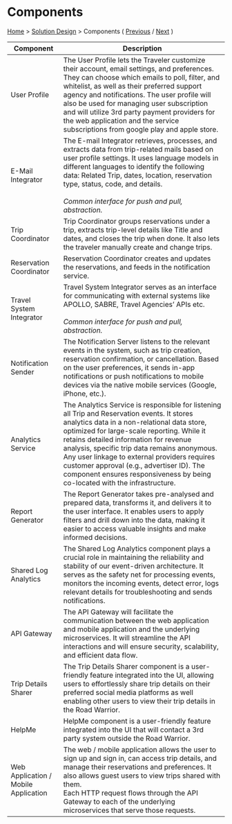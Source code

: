 # Components

[Home](../README.md) > [Solution Design](../README.md#solution-design) > Components ( [Previous](./1-actors-and-actions.md) / [Next](./3-architecture.md) )

| Component | Description |
| --------- | ----------- |
| User Profile | The User Profile lets the Traveler customize their account, email settings, and preferences. They can choose which emails to poll, filter, and whitelist, as well as their preferred support agency and notifications. The user profile will also be used for managing user subscription and will utilize 3rd party payment providers for the web application and the service subscriptions from google play and apple store. |
| E-Mail Integrator | The E-mail Integrator retrieves, processes, and extracts data from trip-related mails based on user profile settings. It uses language models in different languages to identify the following data: Related Trip, dates, location, reservation type, status, code, and details.<br><br>*Common interface for push and pull, abstraction.* |
| Trip Coordinator | Trip Coordinator groups reservations under a trip, extracts trip-level details like Title and dates, and closes the trip when done. It also lets the traveler manually create and change trips. |
| Reservation Coordinator | Reservation Coordinator creates and updates the reservations, and feeds in the notification service. |
| Travel System Integrator | Travel System Integrator serves as an interface for communicating with external systems like APOLLO, SABRE, Travel Agencies’ APIs etc.<br><br>*Common interface for push and pull, abstraction.* |
| Notification Sender | The Notification Server listens to the relevant events in the system, such as trip creation, reservation confirmation, or cancellation. Based on the user preferences, it sends in-app notifications or push notifications to mobile devices via the native mobile services (Google, iPhone, etc.). |
| Analytics Service | The Analytics Service is responsible for listening all Trip and Reservation events. It stores analytics data in a non-relational data store, optimized for large-scale reporting. While it retains detailed information for revenue analysis, specific trip data remains anonymous. Any user linkage to external providers requires customer approval (e.g., advertiser ID). The component ensures responsiveness by being co-located with the infrastructure. |
| Report Generator | The Report Generator takes pre-analysed and prepared data, transforms it, and delivers it to the user interface. It enables users to apply filters and drill down into the data, making it easier to access valuable insights and make informed decisions. |
| Shared Log Analytics | The Shared Log Analytics component plays a crucial role in maintaining the reliability and stability of our event-driven architecture. It serves as the safety net for processing events, monitors the incoming events, detect error, logs relevant details for troubleshooting and sends notifications. |
| API Gateway | The API Gateway will facilitate the communication between the web application and mobile application and the underlying microservices. It will streamline the API interactions and will ensure security, scalability, and efficient data flow. |
| Trip Details Sharer | The Trip Details Sharer component is a user-friendly feature integrated into the UI, allowing users to effortlessly share trip details on their preferred social media platforms as well enabling other users to view their trip details in the Road Warrior. |
| HelpMe | HelpMe component is a user-friendly feature integrated into the UI that will contact a 3rd party system outside the Road Warrior. |
| Web Application / Mobile Application | The web / mobile application allows the user to sign up and sign in, can access trip details, and manage their reservations and preferences. It also allows guest users to view trips shared with them.<br>Each HTTP request flows through the API Gateway to each of the underlying microservices that serve those requests. |
